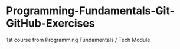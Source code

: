 # Programming-Fundamentals-Git-GitHub-Exercises
1st course from Programming Fundamentals / Tech Module
